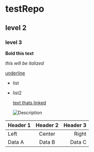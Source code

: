 # testRepo

## level 2
### level 3

**Bold this text**

*this will be italized*

<ins> underline </ins>

- list
- list2


  [text thats linked](https://pages.github.com/)

  ![Description](https://myoctocat.com/assets/images/base-octocat.svg)

| Header 1 | Header 2 | Header 3 |
| :------- | :------: | -------: |
| Left     | Center   | Right    |
| Data A   | Data B   | Data C   |
